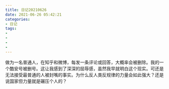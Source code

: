```yaml
---
title: 日记20210626
date: 2021-06-26 05:42:21
categories:
- 日记
tags:
- 
- 
- 
- 
---
```

做为一名普通人，在知乎和微博，每发一条评论或回答，大概率会被删除。我的一个酷安号被删号。这让我感到了深深的屈辱感，虽然我早就明白这个现实。可还是无法接受最普通的人被封嘴的事实。为什么反人类反规律的力量会如此强大？还是说国家但力量就是碾压个人的？
